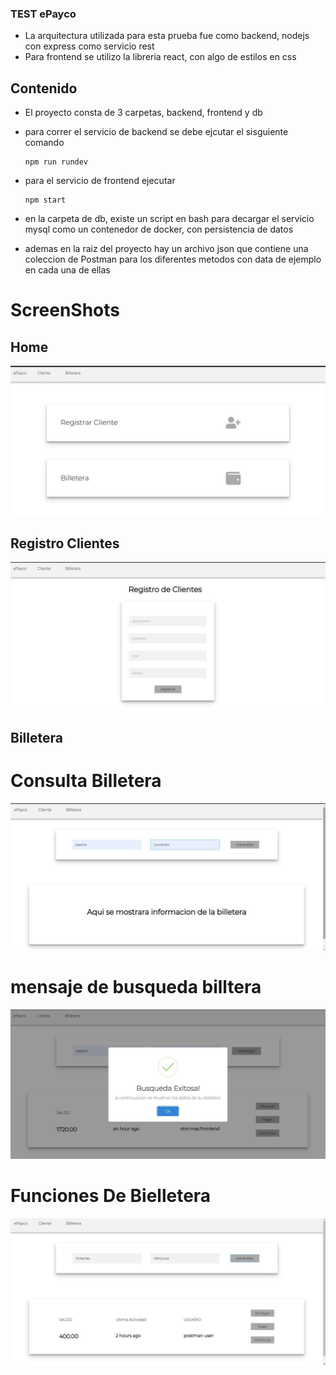 ### TEST ePayco

 - La arquitectura utilizada para esta prueba fue como backend, nodejs con express como servicio rest
 - Para frontend se utilizo la libreria react, con algo de estilos en css
  
  ## Contenido

  - El proyecto consta de 3 carpetas, backend, frontend y db
  
  - para correr el servicio de backend se debe ejcutar el sisguiente comando
 
        npm run rundev 

  - para el servicio de frontend ejecutar

        npm start

  - en la carpeta de db, existe un script en bash para decargar el servicio mysql como un contenedor de docker, con persistencia de datos
  
  - ademas en la raiz del proyecto hay un archivo json que contiene una coleccion de Postman para los diferentes metodos con data de ejemplo en cada una de ellas


# ScreenShots 
  ## Home 
![Home](/screenshots/home.jpg)
  
  
  ## Registro Clientes
  ![Clientes](/screenshots/registro-clientes.jpg)
  

  ## Billetera
  # Consulta Billetera
![billetera](/screenshots/consulta-billetera.jpg)

  # mensaje de busqueda billtera
![busqueda](/screenshots/busqueda-billetera.jpg)

  # Funciones De Bielletera
![datos](/screenshots/datos-billetera.jpg)

